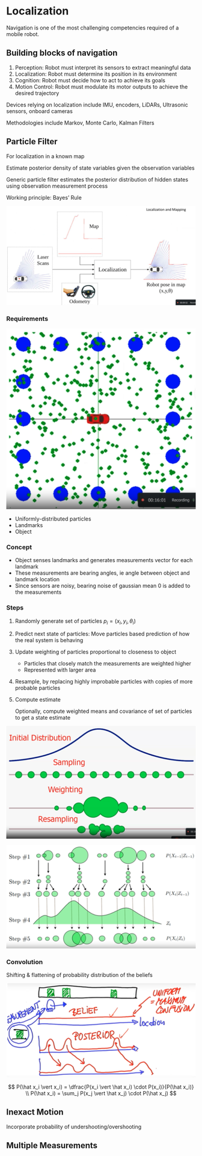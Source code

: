 # Localization

 Navigation is one of the most challenging competencies required of a mobile robot.

## Building blocks of navigation

1. Perception: Robot must interpret its sensors to extract meaningful data
2. Localization: Robot must determine its position in its environment
3. Cognition: Robot must decide how to act to achieve its goals
4. Motion Control: Robot must modulate its motor outputs to achieve the desired trajectory

Devices relying on localization include IMU, encoders, LiDARs, Ultrasonic sensors, onboard cameras

Methodologies include Markov, Monte Carlo, Kalman Filters

## Particle Filter

For localization in a known map

Estimate posterior density of state variables given the observation variables

Generic particle filter estimates the posterior distribution of hidden states using observation measurement process

Working principle: Bayes’ Rule

![image-20240218102102137](./assets/image-20240218102102137.png)

### Requirements

![image-20240218102722597](./assets/image-20240218102722597.png)

- Uniformly-distributed particles
- Landmarks
- Object

### Concept

- Object senses landmarks and generates measurements vector for each landmark
- These measurements are bearing angles, ie angle between object and landmark location
- Since sensors are noisy, bearing noise of gaussian mean 0 is added to the measurements

### Steps

1. Randomly generate set of particles $p_i = (x_i, y_i, \theta_i)$

2. Predict next state of particles: Move particles based prediction of how the real system is behaving

3. Update weighting of particles proportional to closeness to object

   - Particles that closely match the measurements are weighted higher
   - Represented with larger area

4. Resample, by replacing highly improbable particles with copies of more probable particles

5. Compute estimate

   Optionally, compute weighted means and covariance of set of particles to get a state estimate

![image-20240218104323656](./assets/image-20240218104323656.png)

![image-20240218104445286](./assets/image-20240218104445286.png)

### Convolution

Shifting & flattening of probability distribution of the beliefs

![image-20240218105521600](./assets/image-20240218105521600.png)

$$
P(\hat x_i \vert x_i) = \dfrac{P(x_i \vert \hat x_i) \cdot P(x_i)}{P(\hat x_i)} \\
P(\hat x_i) = \sum_j P(x_j \vert \hat x_j) \cdot P(\hat x_j)
$$

## Inexact Motion

Incorporate probability of undershooting/overshooting



## Multiple Measurements
